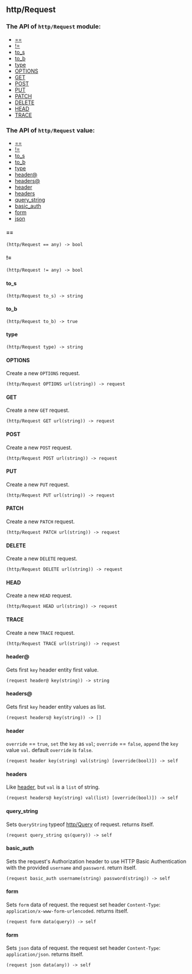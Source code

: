 http/Request
-

### The API of `http/Request` module:

+ [==](#==)
+ [!=](#!=)
+ [to_s](#to_s)
+ [to_b](#to_b)
+ [type](#type)
+ [OPTIONS](#OPTIONS)
+ [GET](#GET)
+ [POST](#POST)
+ [PUT](#PUT)
+ [PATCH](#PATCH)
+ [DELETE](#DELETE)
+ [HEAD](#HEAD)
+ [TRACE](#TRACE)

### The API of `http/Request` value:

+ [==](#==)
+ [!=](#!=)
+ [to_s](#to_s)
+ [to_b](#to_b)
+ [type](#type)
+ [header@](#header@)
+ [headers@](#headers@)
+ [header](#header)
+ [headers](#headers)
+ [query_string](#query_string)
+ [basic_auth](#basic_auth)
+ [form](#form)
+ [json](#json)


#### ==

```aquarius
(http/Request == any) -> bool
```

#### !=

```aquarius
(http/Request != any) -> bool
```

#### to_s

```aquarius
(http/Request to_s) -> string
```

#### to_b

```aquarius
(http/Request to_b) -> true
```

#### type

```aquarius
(http/Request type) -> string
```


#### OPTIONS

Create a new `OPTIONS` request.

```aquarius
(http/Request OPTIONS url(string)) -> request
```

#### GET

Create a new `GET` request.

```aquarius
(http/Request GET url(string)) -> request
```

#### POST

Create a new `POST` request.

```aquarius
(http/Request POST url(string)) -> request
```

#### PUT

Create a new `PUT` request.

```aquarius
(http/Request PUT url(string)) -> request
```

#### PATCH

Create a new `PATCH` request.

```aquarius
(http/Request PATCH url(string)) -> request
```

#### DELETE

Create a new `DELETE` request.

```aquarius
(http/Request DELETE url(string)) -> request
```

#### HEAD

Create a new `HEAD` request.

```aquarius
(http/Request HEAD url(string)) -> request
```

#### TRACE

Create a new `TRACE` request.

```aquarius
(http/Request TRACE url(string)) -> request
```

#### header@

Gets first `key` header entity first value.

```aquarius
(request header@ key(string)) -> string
```

#### headers@

Gets first `key` header entity values as list.

```aquarius
(request headers@ key(string)) -> []
```

#### header

`override` == `true`, `set` the `key` as `val`;
`override` == `false`, `append` the `key` value `val`.
default `override` is `false`.

```aquarius
(request header key(string) val(string) [override(bool)]) -> self
```

#### headers

Like [header](#header), but `val` is a `list` of string.

```aquarius
(request headers@ key(string) val(list) [override(bool)]) -> self
```

#### query_string

Sets `QueryString` typeof [http/Query](lib-http-query.md) of request. returns itself.

```aquarius
(request query_string qs(query)) -> self
```

#### basic_auth

Sets the request's Authorization header to use HTTP Basic Authentication 
with the provided `username` and `password`. return itself.

```aquarius
(request basic_auth username(string) password(string)) -> self
```

#### form

Sets `form` data of request. the request set header
`Content-Type`: `application/x-www-form-urlencoded`.
returns itself.

```aquarius
(request form data(query)) -> self
```

#### form

Sets `json` data of request. the request set header
`Content-Type`: `application/json`.
returns itself.

```aquarius
(request json data(any)) -> self
```